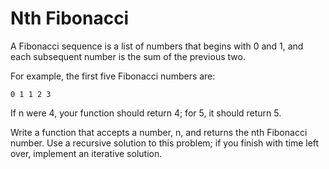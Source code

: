 # Nth Fibonacci

A Fibonacci sequence is a list of numbers that begins with 0 and 1, and each subsequent number is the sum of the previous two.

For example, the first five Fibonacci numbers are:

```
0 1 1 2 3
```

If n were 4, your function should return 4; for 5, it should return 5.

Write a function that accepts a number, n, and returns the nth Fibonacci number. Use a recursive solution to this problem; if you finish with time left over, implement an iterative solution.
